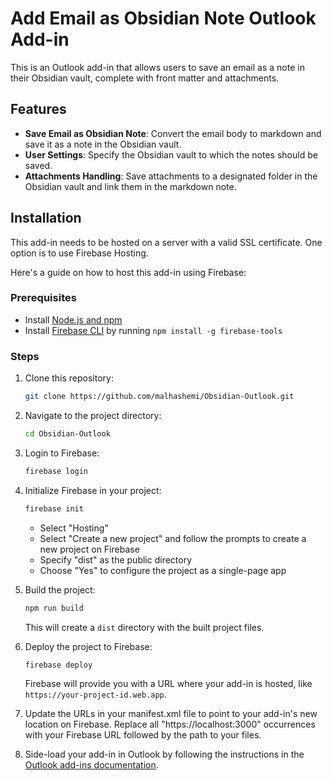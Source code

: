 # Add Email as Obsidian Note Outlook Add-in

This is an Outlook add-in that allows users to save an email as a note in their Obsidian vault, complete with front matter and attachments.

## Features

- **Save Email as Obsidian Note**: Convert the email body to markdown and save it as a note in the Obsidian vault.
- **User Settings**: Specify the Obsidian vault to which the notes should be saved.
- **Attachments Handling**: Save attachments to a designated folder in the Obsidian vault and link them in the markdown note.

## Installation

This add-in needs to be hosted on a server with a valid SSL certificate. One option is to use Firebase Hosting.

Here's a guide on how to host this add-in using Firebase:

### Prerequisites

- Install [Node.js and npm](https://nodejs.org/en/download/)
- Install [Firebase CLI](https://firebase.google.com/docs/cli) by running `npm install -g firebase-tools`

### Steps

1. Clone this repository:

    ```sh
    git clone https://github.com/malhashemi/Obsidian-Outlook.git
    ```

2. Navigate to the project directory:

    ```sh
    cd Obsidian-Outlook
    ```

3. Login to Firebase:

    ```sh
    firebase login
    ```

4. Initialize Firebase in your project:

    ```sh
    firebase init
    ```

    - Select "Hosting"
    - Select "Create a new project" and follow the prompts to create a new project on Firebase
    - Specify "dist" as the public directory
    - Choose "Yes" to configure the project as a single-page app

5. Build the project:

    ```sh
    npm run build
    ```

    This will create a `dist` directory with the built project files.

6. Deploy the project to Firebase:

    ```sh
    firebase deploy
    ```

    Firebase will provide you with a URL where your add-in is hosted, like `https://your-project-id.web.app`.

7. Update the URLs in your manifest.xml file to point to your add-in's new location on Firebase. Replace all "https://localhost:3000" occurrences with your Firebase URL followed by the path to your files.

8. Side-load your add-in in Outlook by following the instructions in the [Outlook add-ins documentation](https://docs.microsoft.com/en-us/office/dev/add-ins/outlook/sideload-outlook-add-ins-for-testing).
